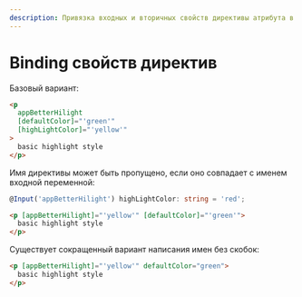```yaml
---
description: Привязка входных и вторичных свойств директивы атрибута в Angular5.
---
```


# Binding свойств директив

Базовый вариант:

```html
<p
  appBetterHilight
  [defaultColor]="'green'"
  [highLightColor]="'yellow'"
>
  basic highlight style
</p>
```

Имя директивы может быть пропущено, если оно совпадает с именем входной переменной:

```typescript
@Input('appBetterHilight') highLightColor: string = 'red';
```

```html
<p [appBetterHilight]="'yellow'" [defaultColor]="'green'">
  basic highlight style
</p>
```

Существует сокращенный вариант написания имен без скобок:

```html
<p [appBetterHilight]="'yellow'" defaultColor="green">
  basic highlight style
</p>
```
